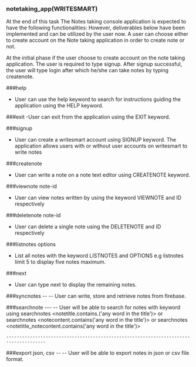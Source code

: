 ### notetaking_app(WRITESMART)

  At the end of this task The Notes taking console application is expected to have the following functionalities:
  However, deliverables below have been implemented and can be utilized by the user now. A user can choose
  either to create account on the Note taking application in order to create note or not.

  At the initial phase if the user choose to create account on the note taking application. The user is 
  required to type signup. After signup successful, the user will type login after which he/she can take 
  notes by typing createnote.
         
 ###help 
- User can use the help keyword to search for instructions guiding the application using the HELP keyword.
          

###exit 
-User can exit from the application using the EXIT keyword. 
          

 ###signup 
- User can create a writesmart account using SIGNUP keyword. The application allows users with or without user accounts on writesmart to write notes
          
###createnote 
- User can write a note on a note text editor using CREATENOTE keyword.
          
###viewnote note-id 
- User can view notes written by using the keyword VIEWNOTE and ID respectively
          
###deletenote note-id 
- User can delete a single note using the DELETENOTE and ID respectively
          
###listnotes options 
- List all notes with the keyword LISTNOTES and OPTIONS e.g listnotes limit 5
                   to display five notes maximum.
         
###next 
- User can type next to display the remaining notes.

###syncnotes --
-- User can write, store and retrieve notes from firebase.

###searchnote ---
-- User will be able to search for notes with keyword using searchnotes <notetitle.contains.('any word in the title')>
   or searchnotes <notecontent.contains('any word in the title')> or searchnotes <notetitle_notecontent.contains('any word in the title')>



    -------------------------------------------------------------------------------------

    
   
###export json, csv --
-- User will be able to export notes in json or csv file format.